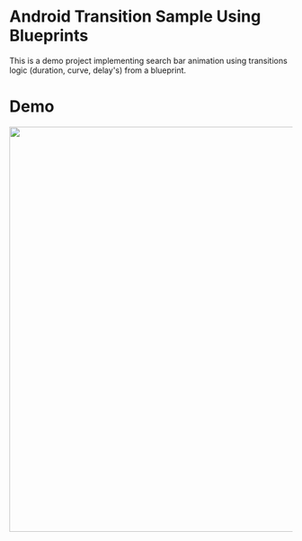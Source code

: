 # Android Transition Sample Using Blueprints

This is a demo project implementing search bar animation using transitions logic (duration, curve, delay's) from a blueprint.

# Demo

<img src="readme_assets/demo_transition.gif" height="720"/>
